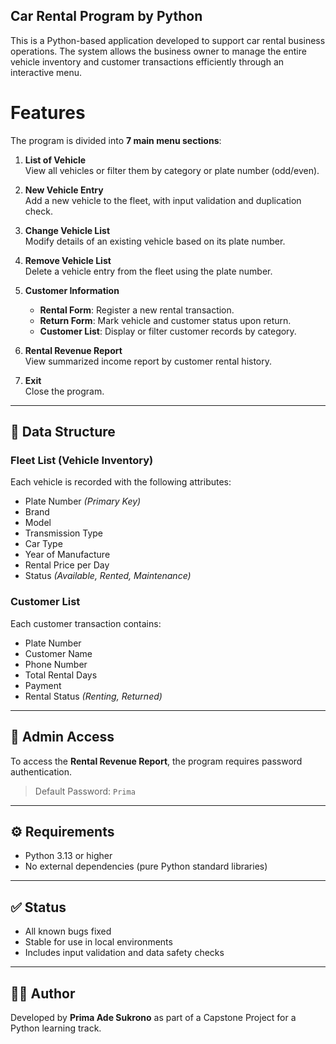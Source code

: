 ## Car Rental Program by Python
This is a Python-based application developed to support car rental business operations. 
The system allows the business owner to manage the entire vehicle inventory and customer transactions efficiently through an interactive menu.

# Features

The program is divided into **7 main menu sections**:

1. **List of Vehicle**  
   View all vehicles or filter them by category or plate number (odd/even).
   
2. **New Vehicle Entry**  
   Add a new vehicle to the fleet, with input validation and duplication check.

3. **Change Vehicle List**  
   Modify details of an existing vehicle based on its plate number.

4. **Remove Vehicle List**  
   Delete a vehicle entry from the fleet using the plate number.

5. **Customer Information**  
   - **Rental Form**: Register a new rental transaction.  
   - **Return Form**: Mark vehicle and customer status upon return.  
   - **Customer List**: Display or filter customer records by category.

6. **Rental Revenue Report**  
   View summarized income report by customer rental history.

7. **Exit**  
   Close the program.

---

## 🧾 Data Structure

### Fleet List (Vehicle Inventory)

Each vehicle is recorded with the following attributes:

- Plate Number *(Primary Key)*
- Brand
- Model
- Transmission Type
- Car Type
- Year of Manufacture
- Rental Price per Day
- Status *(Available, Rented, Maintenance)*

### Customer List

Each customer transaction contains:

- Plate Number
- Customer Name
- Phone Number
- Total Rental Days
- Payment
- Rental Status *(Renting, Returned)*

---

## 🔐 Admin Access

To access the **Rental Revenue Report**, the program requires password authentication.  
> Default Password: `Prima`

---

## ⚙️ Requirements

- Python 3.13 or higher
- No external dependencies (pure Python standard libraries)

---

## ✅ Status

- All known bugs fixed
- Stable for use in local environments
- Includes input validation and data safety checks

---

## 👨‍💻 Author

Developed by **Prima Ade Sukrono** as part of a Capstone Project for a Python learning track.